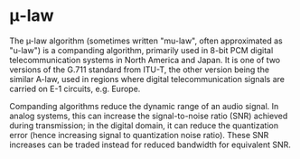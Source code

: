# μ-law


The µ-law algorithm (sometimes written "mu-law", often approximated as
"u-law") is a companding algorithm, primarily used in 8-bit PCM digital
telecommunication systems in North America and Japan. It is one of two
versions of the G.711 standard from ITU-T, the other version being the
similar A-law, used in regions where digital telecommunication signals
are carried on E-1 circuits, e.g. Europe.

Companding algorithms reduce the dynamic range of an audio signal. In
analog systems, this can increase the signal-to-noise ratio (SNR)
achieved during transmission; in the digital domain, it can reduce the
quantization error (hence increasing signal to quantization noise
ratio). These SNR increases can be traded instead for reduced bandwidth
for equivalent SNR.